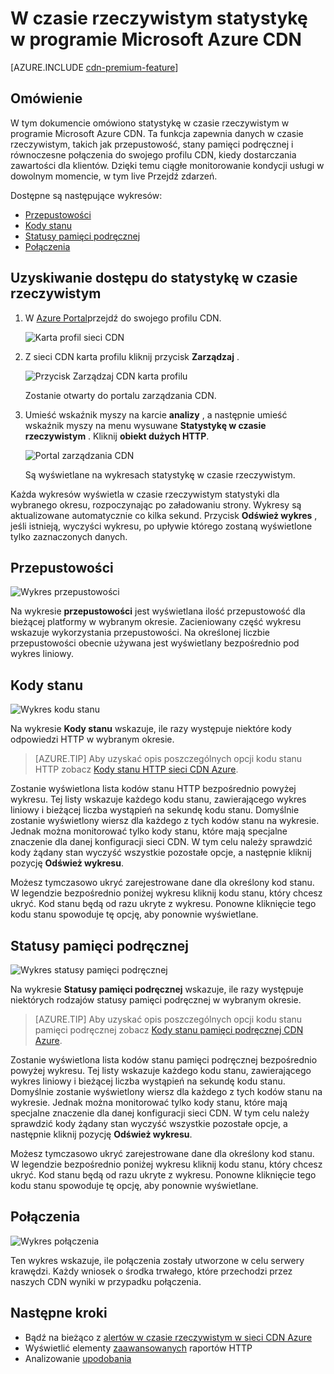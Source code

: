 <properties
    pageTitle="Real-jednorazowej-statystykę w Azure CDN | Microsoft Azure"
    description="W czasie rzeczywistym statystyki zawiera dane dotyczące wydajności sieci CDN Azure w czasie rzeczywistym, gdy dostarczania zawartości dla klientów."
    services="cdn"
    documentationCenter=""
    authors="camsoper"
    manager="erikre"
    editor=""/>

<tags
    ms.service="cdn"
    ms.workload="tbd"
    ms.tgt_pltfrm="na"
    ms.devlang="na"
    ms.topic="article"
    ms.date="07/28/2016"
    ms.author="casoper"/>

# <a name="real-time-stats-in-microsoft-azure-cdn"></a>W czasie rzeczywistym statystykę w programie Microsoft Azure CDN

[AZURE.INCLUDE [cdn-premium-feature](../../includes/cdn-premium-feature.md)]

## <a name="overview"></a>Omówienie

W tym dokumencie omówiono statystykę w czasie rzeczywistym w programie Microsoft Azure CDN.  Ta funkcja zapewnia danych w czasie rzeczywistym, takich jak przepustowość, stany pamięci podręcznej i równoczesne połączenia do swojego profilu CDN, kiedy dostarczania zawartości dla klientów. Dzięki temu ciągłe monitorowanie kondycji usługi w dowolnym momencie, w tym live Przejdź zdarzeń.

Dostępne są następujące wykresów:

* [Przepustowości](#bandwidth)
* [Kody stanu](#status-codes)
* [Statusy pamięci podręcznej](#cache-statuses)
* [Połączenia](#connections)


## <a name="accessing-real-time-stats"></a>Uzyskiwanie dostępu do statystykę w czasie rzeczywistym

1. W [Azure Portal](https://portal.azure.com)przejdź do swojego profilu CDN.

    ![Karta profil sieci CDN](./media/cdn-real-time-stats/cdn-profile-blade.png)

2. Z sieci CDN karta profilu kliknij przycisk **Zarządzaj** .

    ![Przycisk Zarządzaj CDN karta profilu](./media/cdn-real-time-stats/cdn-manage-btn.png)

    Zostanie otwarty do portalu zarządzania CDN.

3. Umieść wskaźnik myszy na karcie **analizy** , a następnie umieść wskaźnik myszy na menu wysuwane **Statystykę w czasie rzeczywistym** .  Kliknij **obiekt dużych HTTP**.

    ![Portal zarządzania CDN](./media/cdn-real-time-stats/cdn-premium-portal.png)

    Są wyświetlane na wykresach statystykę w czasie rzeczywistym.
    
Każda wykresów wyświetla w czasie rzeczywistym statystyki dla wybranego okresu, rozpoczynając po załadowaniu strony.  Wykresy są aktualizowane automatycznie co kilka sekund.  Przycisk **Odśwież wykres** , jeśli istnieją, wyczyści wykresu, po upływie którego zostaną wyświetlone tylko zaznaczonych danych.

## <a name="bandwidth"></a>Przepustowości

![Wykres przepustowości](./media/cdn-real-time-stats/cdn-bandwidth.png)

Na wykresie **przepustowości** jest wyświetlana ilość przepustowość dla bieżącej platformy w wybranym okresie. Zacieniowany część wykresu wskazuje wykorzystania przepustowości. Na określonej liczbie przepustowości obecnie używana jest wyświetlany bezpośrednio pod wykres liniowy.

## <a name="status-codes"></a>Kody stanu

![Wykres kodu stanu](./media/cdn-real-time-stats/cdn-status-codes.png)

Na wykresie **Kody stanu** wskazuje, ile razy występuje niektóre kody odpowiedzi HTTP w wybranym okresie.

> [AZURE.TIP]  Aby uzyskać opis poszczególnych opcji kodu stanu HTTP zobacz [Kody stanu HTTP sieci CDN Azure](https://msdn.microsoft.com/library/mt759238.aspx).

Zostanie wyświetlona lista kodów stanu HTTP bezpośrednio powyżej wykresu. Tej listy wskazuje każdego kodu stanu, zawierającego wykres liniowy i bieżącej liczba wystąpień na sekundę kodu stanu. Domyślnie zostanie wyświetlony wiersz dla każdego z tych kodów stanu na wykresie. Jednak można monitorować tylko kody stanu, które mają specjalne znaczenie dla danej konfiguracji sieci CDN. W tym celu należy sprawdzić kody żądany stan wyczyść wszystkie pozostałe opcje, a następnie kliknij pozycję **Odśwież wykresu**. 

Możesz tymczasowo ukryć zarejestrowane dane dla określony kod stanu.  W legendzie bezpośrednio poniżej wykresu kliknij kodu stanu, który chcesz ukryć. Kod stanu będą od razu ukryte z wykresu. Ponowne kliknięcie tego kodu stanu spowoduje tę opcję, aby ponownie wyświetlane.

## <a name="cache-statuses"></a>Statusy pamięci podręcznej

![Wykres statusy pamięci podręcznej](./media/cdn-real-time-stats/cdn-cache-status.png)

Na wykresie **Statusy pamięci podręcznej** wskazuje, ile razy występuje niektórych rodzajów statusy pamięci podręcznej w wybranym okresie. 

> [AZURE.TIP]  Aby uzyskać opis poszczególnych opcji kodu stanu pamięci podręcznej zobacz [Kody stanu pamięci podręcznej CDN Azure](https://msdn.microsoft.com/library/mt759237.aspx).

Zostanie wyświetlona lista kodów stanu pamięci podręcznej bezpośrednio powyżej wykresu. Tej listy wskazuje każdego kodu stanu, zawierającego wykres liniowy i bieżącej liczba wystąpień na sekundę kodu stanu. Domyślnie zostanie wyświetlony wiersz dla każdego z tych kodów stanu na wykresie. Jednak można monitorować tylko kody stanu, które mają specjalne znaczenie dla danej konfiguracji sieci CDN. W tym celu należy sprawdzić kody żądany stan wyczyść wszystkie pozostałe opcje, a następnie kliknij pozycję **Odśwież wykresu**. 

Możesz tymczasowo ukryć zarejestrowane dane dla określony kod stanu.  W legendzie bezpośrednio poniżej wykresu kliknij kodu stanu, który chcesz ukryć. Kod stanu będą od razu ukryte z wykresu. Ponowne kliknięcie tego kodu stanu spowoduje tę opcję, aby ponownie wyświetlane.

## <a name="connections"></a>Połączenia

![Wykres połączenia](./media/cdn-real-time-stats/cdn-connections.png)

Ten wykres wskazuje, ile połączenia zostały utworzone w celu serwery krawędzi. Każdy wniosek o środka trwałego, które przechodzi przez naszych CDN wyniki w przypadku połączenia.

## <a name="next-steps"></a>Następne kroki

- Bądź na bieżąco z [alertów w czasie rzeczywistym w sieci CDN Azure](cdn-real-time-alerts.md)
- Wyświetlić elementy [zaawansowanych](cdn-advanced-http-reports.md) raportów HTTP
- Analizowanie [upodobania](cdn-analyze-usage-patterns.md)

